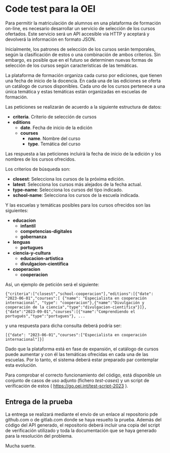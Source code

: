 # Code test para la OEI

Para permitir la matriculación de alumnos en una plataforma de formación on-line, es necesario desarrollar un servicio de selección de los cursos ofertados. Este servicio será un API accesible via HTTP y aceptará y devolverá la información en formato JSON.

Inicialmente, los patrones de selección de los cursos serán temporales, según la clasificación de estos o una combinación de ambos criterios. Sin embargo, es posible que en el futuro se determinen nuevas formas de selección de los cursos según características de las temáticas.

La plataforma de formación organiza cada curso por ediciones, que tienen una fecha de inicio de la docencia. En cada una de las ediciones se oferta un catálogo de cursos disponibles. Cada uno de los cursos pertenece a una única temática y estas temáticas están organizadas en escuelas de formación.

Las peticiones se realizarán de acuerdo a la siguiente estructura de datos:

* **criteria**. Criterio de selección de cursos
* **editions**
  * **date**. Fecha de inicio de la edición
  * **courses**
    * **name**. Nombre del curso
    * **type**. Temática del curso
    
Las respuesta a las peticiones incluirá la fecha de inicio de la edición y los nombres de los cursos ofrecidos.

Los criterios de búsqueda son:

* **closest**: Selecciona los cursos de la próxima edición.
* **latest**: Selecciona los cursos más alejados de la fecha actual.
* **type-name**: Selecciona los cursos del tipo indicado.
* **school-name**: Selecciona los cursos de la escuela indicada.

Y las escuelas y temáticas posibles para los cursos ofrecidos son las siguientes:

* **educacion**
  * **infantil**
  * **competencias-digitales**
  * **gobernanza**
* **lenguas**
  * **portugues**
* **ciencia-y-cultura**
  * **educacion-artistica**
  * **divulgacion-cientifica**
* **cooperacion**
  * **cooperacion**
  
Así, un ejemplo de petición será el siguiente:

    {"criteria":["closest","school-cooperacion"],"editions":[{"date": "2023-06-01","courses":[ {"name": "Especialista en cooperación internacional", "type": "cooperacion"},{"name":"Divulgación y cooperación de la ciencia","type":"divulgacion-cientifica"}]},{"date":"2023-09-01","courses":[{"name":"Comprendiendo el portugués","type":"portugues"}, ... 

y una respuesta para dicha consulta deberá podría ser:

    [{"date": "2023-06-01","courses":["Especialista en cooperación internacional"]}]

Dado que la plataforma está en fase de expansión, el catálogo de cursos puede aumentar y con él las temáticas ofrecidas en cada una de las escuelas. Por lo tanto, el sistema deberá estar preparado par contemplar esta evolución.

Para comprobar el correcto funcionamiento del código, está disponible un conjunto de casos de uso adjunto (fichero *test-cases*) y un script de verificación de estos ( https://go.oei.int/test-script-2023 ).

## Entrega de la prueba

La entrega se realizará mediante el envío de un enlace al repositorio pde github.com o de gitlab.com donde se haya resuelto la prueba. Además del código del API generado, el repositorio deberá incluir una copia del script de verificación utilizado y toda la documentación que se haya generado para la resolución del problema.

Mucha suerte.
